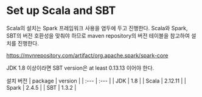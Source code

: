 # Set up Scala and SBT

Scala의 설치는 Spark 프레임워크 사용을 염두에 두고 진행한다.
Scala와 Spark, SBT의 버전 호환성을 맞춰야 하므로 maven repository의 버전 테이블을 참고하여 설치를 진행한다.

https://mvnrepository.com/artifact/org.apache.spark/spark-core

JDK 1.8 이상이라면 SBT version은 at least 0.13.13 이어야 한다.

설치 버전
| package | version |
| :--- | :--- |
| JDK | 1.8 |
| Scala | 2.12.11 |
| Spark | 2.4.5 |
| SBT | 1.3.2 |
